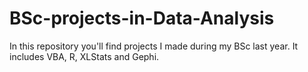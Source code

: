 # BSc-projects-in-Data-Analysis
In this repository you'll find projects I made during my BSc last year. It includes VBA, R, XLStats and Gephi.

